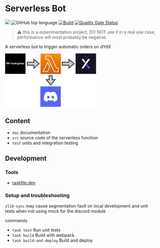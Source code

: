 # Serverless Bot

<img src="https://img.shields.io/badge/Lambda-AWS-%23ff9900?style=flat&logo=awslambda"> ![GitHub top language](https://img.shields.io/github/languages/top/icyfry/serverless-bot) [![Build](https://github.com/icyfry/serverless-bot/actions/workflows/build.yml/badge.svg?branch=main)](https://github.com/icyfry/serverless-bot/actions/workflows/build.yml) [![Quality Gate Status](https://sonarcloud.io/api/project_badges/measure?project=icyfry_serverless-bot&metric=alert_status)](https://sonarcloud.io/summary/new_code?id=icyfry_serverless-bot)

> ⚠️ this is a experimentation project, DO NOT use it in a real use case, performance will most probably be negative.

A serverless bot to trigger automatic orders on dYdX

<img src="./doc/serverless-bot.drawio.png" width="300">

## Content

* `doc` documentation
* `src` source code of the serverless function
* `test` units and integration testing

## Development

### Tools
* [taskfile.dev](https://taskfile.dev/)

### Setup and troubleshooting

`zlib-sync` may cause segmentation fault on local development and unit tests when not using mock for the discord module

commands
* `task test` Run unit tests
* `task build` Build with webpack
* `task build-and-deploy` Build and deploy
